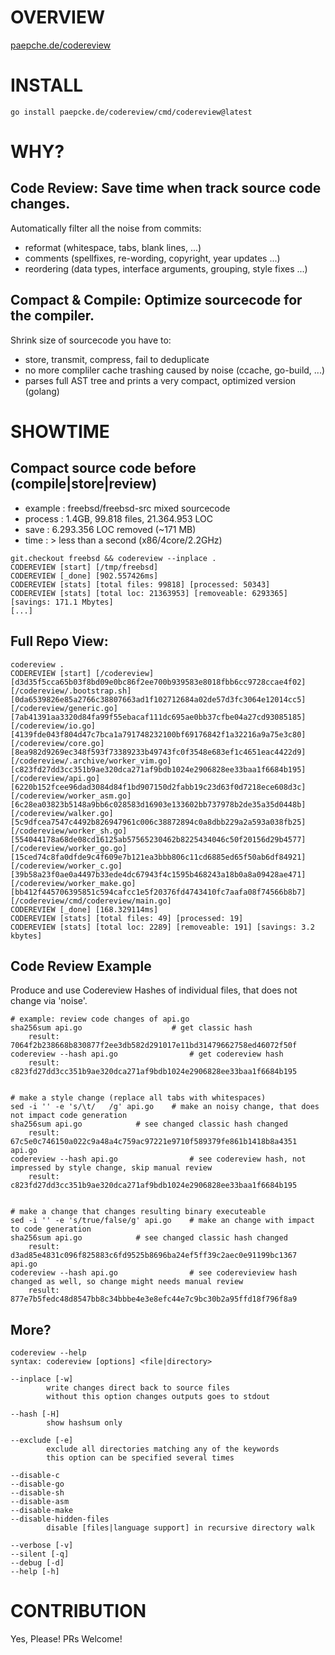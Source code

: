 # OVERVIEW 

[paepche.de/codereview](https://paepcke.de/codereview)

# INSTALL

```
go install paepcke.de/codereview/cmd/codereview@latest
```
# WHY?
## Code Review: Save time when track source code changes.

Automatically filter all the noise from commits:
- reformat (whitespace, tabs, blank lines, ...)
- comments (spellfixes, re-wording, copyright, year updates ...)
- reordering (data types, interface arguments, grouping, style fixes ...)

## Compact & Compile: Optimize sourcecode for the compiler.

Shrink size of sourcecode you have to:
- store, transmit, compress, fail to deduplicate
- no more compliler cache trashing caused by noise (ccache, go-build, ...)
- parses full AST tree and prints a very compact, optimized version (golang)

# SHOWTIME 

## Compact source code before (compile|store|review)

- example : freebsd/freebsd-src mixed sourcecode
- process : 1.4GB, 99.818 files, 21.364.953 LOC
- save    : 6.293.356 LOC removed (~171 MB) 
- time    : > less than a second (x86/4core/2.2GHz)

```Shell
git.checkout freebsd && codereview --inplace .
CODEREVIEW [start] [/tmp/freebsd] 
CODEREVIEW [_done] [902.557426ms]
CODEREVIEW [stats] [total files: 99818] [processed: 50343]
CODEREVIEW [stats] [total loc: 21363953] [removeable: 6293365] [savings: 171.1 Mbytes]
[...]
```
## Full Repo View: 

```Shell
codereview .
CODEREVIEW [start] [/codereview] 
[d3d35f5cca65b03f8bd09e0bc86f2ee700b939583e8018fbb6cc9728ccae4f02] [/codereview/.bootstrap.sh]
[0da6539826e85a2766c38807663ad1f102712684a02de57d3fc3064e12014cc5] [/codereview/generic.go]
[7ab41391aa3320d84fa99f55ebacaf111dc695ae0bb37cfbe04a27cd93085185] [/codereview/io.go]
[4139fde043f804d47c7bca1a791748232100bf69176842f1a32216a9a75e3c80] [/codereview/core.go]
[8ea982d9269ec348f593f73389233b49743fc0f3548e683ef1c4651eac4422d9] [/codereview/.archive/worker_vim.go]
[c823fd27dd3cc351b9ae320dca271af9bdb1024e2906828ee33baa1f6684b195] [/codereview/api.go]
[6220b152fcee96dad3084d84f1bd907150d2fabb19c23d63f0d7218ece608d3c] [/codereview/worker_asm.go]
[6c28ea03823b5148a9bb6c028583d16903e133602bb737978b2de35a35d0448b] [/codereview/walker.go]
[5c9dfcea7547c4492b826947961c006c38872894c0a8dbb229a2a593a038fb25] [/codereview/worker_sh.go]
[554044178a68de08cd16125ab57565230462b8225434046c50f20156d29b4577] [/codereview/worker_go.go]
[15ced74c8fa0dfde9c4f609e7b121ea3bbb806c11cd6885ed65f50ab6df84921] [/codereview/worker_c.go]
[39b58a23f0ae0a4497b33ede4dc67943f4c1595b468243a18b0a8a09428ae471] [/codereview/worker_make.go]
[bb412f445706395851c594cafcc1e5f20376fd4743410fc7aafa08f74566b8b7] [/codereview/cmd/codereview/main.go]
CODEREVIEW [_done] [168.329114ms]
CODEREVIEW [stats] [total files: 49] [processed: 19]
CODEREVIEW [stats] [total loc: 2289] [removeable: 191] [savings: 3.2 kbytes]
```

## Code Review Example 

Produce and use Codereview Hashes of individual files, that does not change via 'noise'.

```Shell
# example: review code changes of api.go
sha256sum api.go                 	# get classic hash
	result: 7064f2b238668b830877f2ee3db582d291017e11bd31479662758ed46072f50f 
codereview --hash api.go                # get codereview hash
	result: c823fd27dd3cc351b9ae320dca271af9bdb1024e2906828ee33baa1f6684b195


# make a style change (replace all tabs with whitespaces)
sed -i '' -e 's/\t/   /g' api.go 	# make an noisy change, that does not impact code generation
sha256sum api.go		 	# see changed classic hash changed 
	result: 67c5e0c746150a022c9a48a4c759ac97221e9710f589379fe861b1418b8a4351  api.go
codereview --hash api.go                # see codereview hash, not impressed by style change, skip manual review
	result: c823fd27dd3cc351b9ae320dca271af9bdb1024e2906828ee33baa1f6684b195


# make a change that changes resulting binary executeable 
sed -i '' -e 's/true/false/g' api.go	# make an change with impact to code generation 
sha256sum api.go		 	# see changed classic hash changed 
	result: d3ad85e4831c096f825883c6fd9525b8696ba24ef5ff39c2aec0e91199bc1367  api.go
codereview --hash api.go                # see coderevieview hash changed as well, so change might needs manual review
	result: 877e7b5fedc48d8547bb8c34bbbe4e3e8efc44e7c9bc30b2a95ffd18f796f8a9
```


## More?

```Shell
codereview --help
syntax: codereview [options] <file|directory>

--inplace [-w]
		write changes direct back to source files
		without this option changes outputs goes to stdout

--hash [-H]
		show hashsum only

--exclude [-e]
		exclude all directories matching any of the keywords
		this option can be specified several times

--disable-c
--disable-go
--disable-sh
--disable-asm
--disable-make
--disable-hidden-files
		disable [files|language support] in recursive directory walk

--verbose [-v]
--silent [-q]
--debug [-d]
--help [-h]

```

# CONTRIBUTION

Yes, Please! PRs Welcome! 
